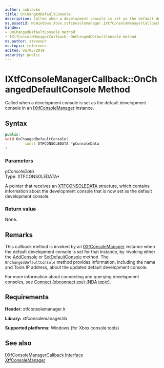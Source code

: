 ```yaml
---
author: aablackm
title: OnChangedDefaultConsole
description: Called when a development console is set as the default development console in an [IXtfConsoleManager](../../IXtfConsoleManager/ixtfconsolemanager-xtfconsolemanager-xbox-microsoft-t.md) instance.
ms.assetid: M:Windows.Xbox.xtfconsolemanager.IXtfConsoleManagerCallback.OnChangedDefaultConsole(XTFCONSOLEDATA)
kindex:
- OnChangedDefaultConsole method
- IXtfConsoleManagerCallback--OnChangedDefaultConsole method
ms.author: stevenpr
ms.topic: reference
edited: 06/05/2019
security: public
---
```


# IXtfConsoleManagerCallback::OnChangedDefaultConsole Method
  
Called when a development console is set as the default development console in an [IXtfConsoleManager](../../IXtfConsoleManager/ixtfconsolemanager-xtfconsolemanager-xbox-microsoft-t.md) instance.  
  
<a id="syntaxSection"></a>
  
## Syntax
  
```cpp
public:
void OnChangedDefaultConsole(
         const XTFCONSOLEDATA *pConsoleData
)  
```
  
<a id="parametersSection"></a>
  
### Parameters
  
*pConsoleData*  
Type: XTFCONSOLEDATA\*  
  
A pointer that receives an [XTFCONSOLEDATA](../../../structures/xtfconsoledata-xtfconsolemanager-xbox-microsoft-t.md) structure, which contains information about the development console that is now set as the default development console.  
  
<a id="retvalSection"></a>
  
### Return value
  
None.  
  
<a id="remarksSection"></a>
  
## Remarks
  
This callback method is invoked by an [IXtfConsoleManager](../../IXtfConsoleManager/ixtfconsolemanager-xtfconsolemanager-xbox-microsoft-t.md) instance when the default development console is set for that instance, by invoking either the [AddConsole](../../IXtfConsoleManager/methods/addconsole-ixtfconsolemanager-xtfconsolemanager-xbox-microsoft-m.md) or [SetDefaultConsole](../../IXtfConsoleManager/methods/setdefaultconsole-ixtfconsolemanager-xtfconsolemanager-xbox-microsoft-m.md) method. The `OnChangedDefaultConsole` method provides information, including the name and Tools IP address, about the updated default development console.  
  
For more information about connecting and querying development consoles, see [Connect (xbconnect.exe) (NDA topic)](../../../../../../../tools-console/xbox-tools-and-apis/commandlinetools/xbconnect.md).  
  
<a id="requirementsSection"></a>
  
## Requirements
  
**Header:** xtfconsolemanager.h  
  
**Library:** xtfconsolemanager.lib  
  
**Supported platforms:** Windows (for Xbox console tools)  
  
<a id="seealsoSection"></a>
  
## See also
  
[IXtfConsoleManagerCallback Interface](../ixtfconsolemanagercallback-xtfconsolemanager-xbox-microsoft-t.md)  
[XtfConsoleManager](../../../xtfconsolemanager-xbox-microsoft-n.md)  
  